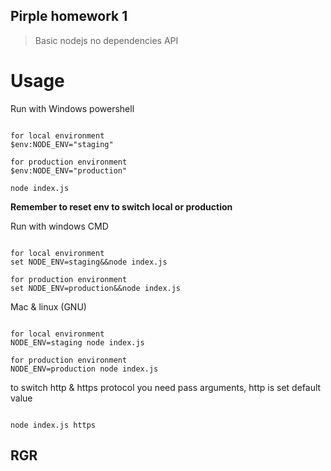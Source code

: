 ## Pirple homework 1

> Basic nodejs no dependencies API

# Usage

Run with Windows powershell

```

for local environment
$env:NODE_ENV="staging"

for production environment
$env:NODE_ENV="production"

node index.js

```
__Remember to reset env to switch local or production__

Run with windows CMD

```

for local environment
set NODE_ENV=staging&&node index.js

for production environment
set NODE_ENV=production&&node index.js

```

Mac & linux (GNU)

````

for local environment
NODE_ENV=staging node index.js

for production environment
NODE_ENV=production node index.js

````

to switch http & https protocol you need
pass arguments, http is set default value

````

node index.js https

````

## RGR